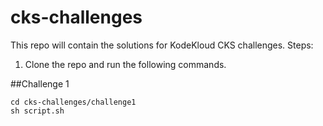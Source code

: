 # cks-challenges

This repo will contain the solutions for KodeKloud CKS challenges.
Steps:
1. Clone the repo and run the following commands.

##Challenge 1

```
cd cks-challenges/challenge1
sh script.sh
```

